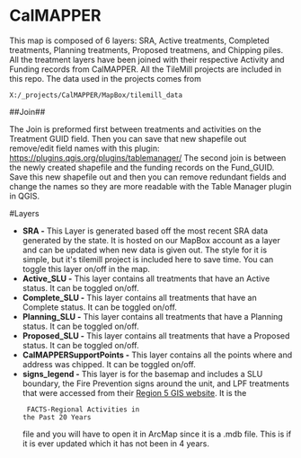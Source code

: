 CalMAPPER
=========

This map is composed of 6 layers: SRA, Active treatments, Completed treatments, Planning treatments, Proposed treatmens, and Chipping piles.  All the treatment layers have been joined with their respective Activity and Funding records from CalMAPPER.  All the TileMill projects are included in this repo.  The data used in the projects comes from   <pre><code>X:/_projects/CalMAPPER/MapBox/tilemill_data</code></pre>

##Join##

The Join is preformed first between treatments and activities on the Treatment GUID field.  Then you can save that new shapefile out remove/edit field names with this plugin: https://plugins.qgis.org/plugins/tablemanager/  The second join is between the newly created shapefile and the funding records on the Fund_GUID.  Save this new shapefile out and then you can remove redundant fields and change the names so they are more readable with the Table Manager plugin in QGIS.

#Layers  
*  **SRA -** This Layer is generated based off the most recent SRA data generated by the state.  It is hosted on our MapBox account as a layer and can be updated when new data is given out.  The style for it is simple, but it's tilemill project is included here to save time.  You can toggle this layer on/off in the map.  
*  **Active_SLU -** This layer contains all treatments that have an Active status.  It can be toggled on/off.   
*  **Complete_SLU -** This layer contains all treatments that have an Complete status.  It can be toggled on/off. 
*  **Planning_SLU -** This layer contains all treatments that have a Planning status.  It can be toggled on/off.  
*  **Proposed_SLU -** This layer contains all treatments that have a Proposed status.  It can be toggled on/off.  
*  **CalMAPPERSupportPoints -** This layer contains all the points where and address was chipped.  It can be toggled on/off.  
*  **signs_legend -** This layer is for the basemap and includes a SLU boundary, the Fire Prevention signs around the unit, and LPF treatments that were accessed from their [Region 5 GIS website](http://www.fs.usda.gov/detail/r5/landmanagement/gis/?cid=STELPRDB5327833).  It is the <code><pre> FACTS-Regional Activities in the Past 20 Years</code></pre> file and you will have to open it in ArcMap since it is a .mdb file.  This is if it is ever updated which it has not been in 4 years.  





